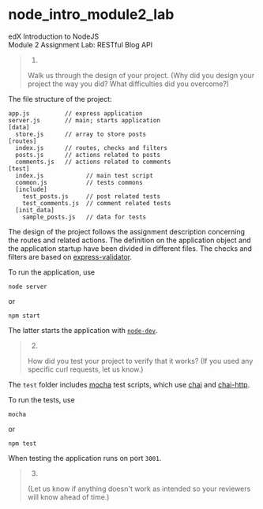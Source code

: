 # node_intro_module2_lab  
edX Introduction to NodeJS   
Module 2 Assignment Lab: RESTful Blog API


> 1.
> Walk us through the design of your project.
> (Why did you design your project the way you did?
> What difficulties did you overcome?)

The file structure of the project:

~~~
app.js          // express application
server.js       // main; starts application
[data]
  store.js      // array to store posts
[routes]
  index.js      // routes, checks and filters
  posts.js      // actions related to posts
  comments.js   // actions related to comments
[test]
  index.js            // main test script
  common.js           // tests commons
  [include]
    test_posts.js     // post related tests
    test_comments.js  // comment related tests
  [init_data]
    sample_posts.js   // data for tests  
~~~

The design of the project follows the assignment description concerning the routes and related actions. The definition on the application object and the application startup have been divided in different files. The checks and filters are based on [express-validator](https://www.npmjs.com/package/express-validator).


To run the application, use

~~~
node server
~~~

or

~~~
npm start
~~~

The latter starts the application with [`node-dev`](https://www.npmjs.com/package/node-dev).

> 2.
> How did you test your project to verify that it works?
> (If you used any specific curl requests, let us know.)

The `test` folder includes [mocha](https://www.npmjs.com/package/mocha) test scripts, which use [chai](https://www.npmjs.com/package/chai) and [chai-http](https://www.npmjs.com/package/chai-http).

To run the tests, use

~~~
mocha
~~~

or

~~~
npm test
~~~

When testing the application runs on port `3001`.

> 3.
> (Let us know if anything doesn't work as intended so
> your reviewers will know ahead of time.)

